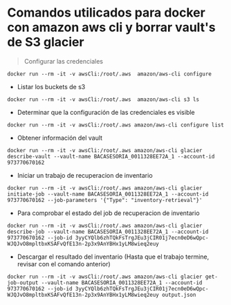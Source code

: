 # Comandos utilicados para docker con amazon aws cli y borrar vault's de S3 glacier

> Configurar las credenciales

```
docker run --rm -it -v awsCli:/root/.aws  amazon/aws-cli configure
```

- Listar los buckets de s3

```
docker run --rm -it -v awsCli:/root/.aws  amazon/aws-cli s3 ls
```

- Determinar que la configuración de las credenciales es visible

```
docker run --rm -it -v awsCli:/root/.aws amazon/aws-cli configure list
```

- Obtener información del vault

```
docker run --rm -it -v awsCli:/root/.aws amazon/aws-cli glacier describe-vault --vault-name BACASESORIA_0011328EE72A_1 --account-id 973770670162
```

- Iniciar un trabajo de recuperacion de inventario

```
docker run --rm -it -v awsCli:/root/.aws amazon/aws-cli glacier initiate-job --vault-name BACASESORIA_0011328EE72A_1 --account-id 973770670162 --job-parameters '{"Type": "inventory-retrieval"}'
```

- Para comprobar el estado del job de recuperacion de inventario

```
docker run --rm -it -v awsCli:/root/.aws amazon/aws-cli glacier describe-job --vault-name BACASESORIA_0011328EE72A_1 --account-id 973770670162 --job-id 3yyCYQlb6zhTQkFsTrgJEu3jCIR01j7ecn0eD6wQpc-WJQJvO8mpltbxKSAFvQfE13n-2p3x9AnYBHx1yLM8wieq2euy
```

- Descargar el resultado del inventario (Hasta que el trabajo termine, revisar con el comando anterior)

```
docker run --rm -it -v awsCli:/root/.aws amazon/aws-cli glacier get-job-output --vault-name BACASESORIA_0011328EE72A_1 --account-id 973770670162 --job-id 3yyCYQlb6zhTQkFsTrgJEu3jCIR01j7ecn0eD6wQpc-WJQJvO8mpltbxKSAFvQfE13n-2p3x9AnYBHx1yLM8wieq2euy output.json
```
